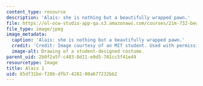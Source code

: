 ```yaml
---
content_type: resource
description: 'Alais: she is nothing but a beautifully wrapped pawn.'
file: https://ol-ocw-studio-app-qa.s3.amazonaws.com/courses/21m-732-beginning-costume-design-and-construction-fall-2008/85df31bef28bdfb7428180a677232bb2_alais1.jpg
file_type: image/jpeg
image_metadata:
  caption: 'Alais: she is nothing but a beautifully wrapped pawn.'
  credit: 'Credit: Image courtesy of an MIT student. Used with permission.'
  image-alt: Drawing of a student-designed costume.
parent_uid: 2b0f2a5f-c483-8d11-e9d5-701cc5f41e49
resourcetype: Image
title: Alais 1
uid: 85df31be-f28b-dfb7-4281-80a677232bb2
---
```

